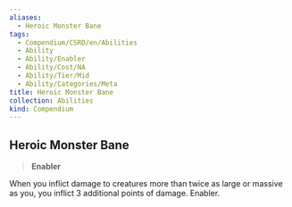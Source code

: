 ```yaml
---
aliases:
  - Heroic Monster Bane
tags:
  - Compendium/CSRD/en/Abilities
  - Ability
  - Ability/Enabler
  - Ability/Cost/NA
  - Ability/Tier/Mid
  - Ability/Categories/Meta
title: Heroic Monster Bane
collection: Abilities
kind: Compendium
---
```

## Heroic Monster Bane  
>**Enabler**
  
When you inflict damage to creatures more than twice as large or massive as you, you inflict 3 additional points of damage. Enabler.